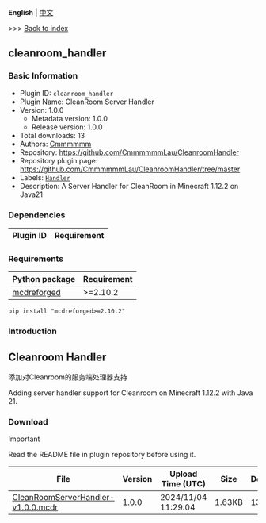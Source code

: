 **English** | [中文](readme-zh_cn.md)

\>\>\> [Back to index](/readme.md)

## cleanroom_handler

### Basic Information

- Plugin ID: `cleanroom_handler`
- Plugin Name: CleanRoom Server Handler
- Version: 1.0.0
  - Metadata version: 1.0.0
  - Release version: 1.0.0
- Total downloads: 13
- Authors: [Cmmmmmm](https://github.com/CmmmmmmLau)
- Repository: https://github.com/CmmmmmmLau/CleanroomHandler
- Repository plugin page: https://github.com/CmmmmmmLau/CleanroomHandler/tree/master
- Labels: [`Handler`](/labels/handler/readme.md)
- Description: A Server Handler for CleanRoom in Minecraft 1.12.2 on Java21

### Dependencies

| Plugin ID | Requirement |
| --- | --- |

### Requirements

| Python package | Requirement |
| --- | --- |
| [mcdreforged](https://pypi.org/project/mcdreforged) | \>=2.10.2 |

```
pip install "mcdreforged>=2.10.2"
```

### Introduction

Cleanroom Handler
---------

添加对Cleanroom的服务端处理器支持

Adding server handler support for Cleanroom on Minecraft 1.12.2 with Java 21.

### Download

> [!IMPORTANT]
> Read the README file in plugin repository before using it.

| File | Version | Upload Time (UTC) | Size | Downloads | Operations |
| --- | --- | --- | --- | --- | --- |
| [CleanRoomServerHandler-v1.0.0.mcdr](https://github.com/CmmmmmmLau/CleanroomHandler/releases/tag/v1.0.0) | 1.0.0 | 2024/11/04 11:29:04 | 1.63KB | 13 | [Download](https://github.com/CmmmmmmLau/CleanroomHandler/releases/download/v1.0.0/CleanRoomServerHandler-v1.0.0.mcdr) |

